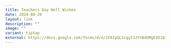 ```yaml
---
title: Teachers Day Well Wishes
date: 2024-08-20
layout: link
description: ""
image: ""
variant: tiptap
external: https://docs.google.com/forms/d/e/1FAIpQLScgyC1JYnBdOMgE95JQtJRSuwe9QJt1SUZapsLL-u7SFYRWCw/viewform
---
```

